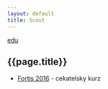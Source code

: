 ```yaml
---
layout: default
title: Scout
---
```


[edu](..)

## {{page.title}}


* [Fortis 2016](fortis-2016/) - cekatelsky kurz


